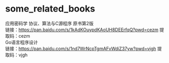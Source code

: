 # some_related_books
应用密码学  协议、算法与C源程序 原书第2版  
链接：https://pan.baidu.com/s/1kAdKOuypdKAoUH8DEErfqQ?pwd=cezm 
提取码：cezm  
Go语言程序设计  
链接：https://pan.baidu.com/s/1nd7WrNcpTgmAFvWdiZ37yw?pwd=vjgh 
提取码：vjgh
